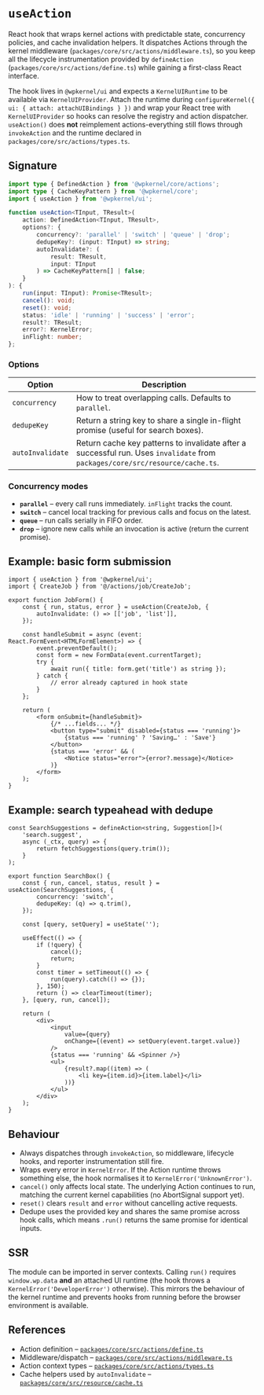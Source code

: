 # `useAction`

React hook that wraps kernel actions with predictable state, concurrency
policies, and cache invalidation helpers. It dispatches Actions through the
kernel middleware (`packages/core/src/actions/middleware.ts`), so you keep all
the lifecycle instrumentation provided by `defineAction`
(`packages/core/src/actions/define.ts`) while gaining a first-class React
interface.

The hook lives in `@wpkernel/ui` and expects a `KernelUIRuntime` to be
available via `KernelUIProvider`. Attach the runtime during
`configureKernel({ ui: { attach: attachUIBindings } })` and wrap your React tree
with `KernelUIProvider` so hooks can resolve the registry and action dispatcher.
`useAction()` does **not** reimplement actions-everything still flows through
`invokeAction` and the runtime declared in
`packages/core/src/actions/types.ts`.

## Signature

```ts
import type { DefinedAction } from '@wpkernel/core/actions';
import type { CacheKeyPattern } from '@wpkernel/core';
import { useAction } from '@wpkernel/ui';

function useAction<TInput, TResult>(
	action: DefinedAction<TInput, TResult>,
	options?: {
		concurrency?: 'parallel' | 'switch' | 'queue' | 'drop';
		dedupeKey?: (input: TInput) => string;
		autoInvalidate?: (
			result: TResult,
			input: TInput
		) => CacheKeyPattern[] | false;
	}
): {
	run(input: TInput): Promise<TResult>;
	cancel(): void;
	reset(): void;
	status: 'idle' | 'running' | 'success' | 'error';
	result?: TResult;
	error?: KernelError;
	inFlight: number;
};
```

### Options

| Option           | Description                                                                                                                   |
| ---------------- | ----------------------------------------------------------------------------------------------------------------------------- |
| `concurrency`    | How to treat overlapping calls. Defaults to `parallel`.                                                                       |
| `dedupeKey`      | Return a string key to share a single in-flight promise (useful for search boxes).                                            |
| `autoInvalidate` | Return cache key patterns to invalidate after a successful run. Uses `invalidate` from `packages/core/src/resource/cache.ts`. |

### Concurrency modes

- **`parallel`** – every call runs immediately. `inFlight` tracks the count.
- **`switch`** – cancel local tracking for previous calls and focus on the latest.
- **`queue`** – run calls serially in FIFO order.
- **`drop`** – ignore new calls while an invocation is active (return the
  current promise).

## Example: basic form submission

```tsx
import { useAction } from '@wpkernel/ui';
import { CreateJob } from '@/actions/job/CreateJob';

export function JobForm() {
	const { run, status, error } = useAction(CreateJob, {
		autoInvalidate: () => [['job', 'list']],
	});

	const handleSubmit = async (event: React.FormEvent<HTMLFormElement>) => {
		event.preventDefault();
		const form = new FormData(event.currentTarget);
		try {
			await run({ title: form.get('title') as string });
		} catch {
			// error already captured in hook state
		}
	};

	return (
		<form onSubmit={handleSubmit}>
			{/* ...fields... */}
			<button type="submit" disabled={status === 'running'}>
				{status === 'running' ? 'Saving…' : 'Save'}
			</button>
			{status === 'error' && (
				<Notice status="error">{error?.message}</Notice>
			)}
		</form>
	);
}
```

## Example: search typeahead with dedupe

```tsx
const SearchSuggestions = defineAction<string, Suggestion[]>(
	'search.suggest',
	async (_ctx, query) => {
		return fetchSuggestions(query.trim());
	}
);

export function SearchBox() {
	const { run, cancel, status, result } = useAction(SearchSuggestions, {
		concurrency: 'switch',
		dedupeKey: (q) => q.trim(),
	});

	const [query, setQuery] = useState('');

	useEffect(() => {
		if (!query) {
			cancel();
			return;
		}
		const timer = setTimeout(() => {
			run(query).catch(() => {});
		}, 150);
		return () => clearTimeout(timer);
	}, [query, run, cancel]);

	return (
		<div>
			<input
				value={query}
				onChange={(event) => setQuery(event.target.value)}
			/>
			{status === 'running' && <Spinner />}
			<ul>
				{result?.map((item) => (
					<li key={item.id}>{item.label}</li>
				))}
			</ul>
		</div>
	);
}
```

## Behaviour

- Always dispatches through `invokeAction`, so middleware, lifecycle hooks, and
  reporter instrumentation still fire.
- Wraps every error in `KernelError`. If the Action runtime throws something
  else, the hook normalises it to `KernelError('UnknownError')`.
- `cancel()` only affects local state. The underlying Action continues to run,
  matching the current kernel capabilities (no AbortSignal support yet).
- `reset()` clears `result` and `error` without cancelling active requests.
- Dedupe uses the provided key and shares the same promise across hook calls,
  which means `.run()` returns the same promise for identical inputs.

## SSR

The module can be imported in server contexts. Calling `run()` requires
`window.wp.data` **and** an attached UI runtime (the hook throws a
`KernelError('DeveloperError')` otherwise). This mirrors the behaviour of the
kernel runtime and prevents hooks from running before the browser environment is
available.

## References

- Action definition – [`packages/core/src/actions/define.ts`](../packages/core/src/actions/define.ts)
- Middleware/dispatch – [`packages/core/src/actions/middleware.ts`](../packages/core/src/actions/middleware.ts)
- Action context types – [`packages/core/src/actions/types.ts`](../packages/core/src/actions/types.ts)
- Cache helpers used by `autoInvalidate` – [`packages/core/src/resource/cache.ts`](../packages/core/src/resource/cache.ts)
